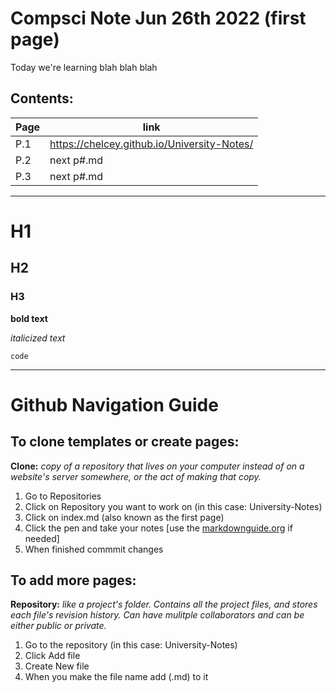 # Compsci Note Jun 26th 2022 (first page)

Today we're learning blah blah blah

## Contents:

|Page| link|
|---------|------------|
| P.1  | https://chelcey.github.io/University-Notes/ |
| P.2 |next p#.md |
| P.3 | next p#.md |

---

# H1
## H2
### H3

**bold text**

*italicized text*

`code`

---

# Github Navigation Guide
## To clone templates or create pages:
**Clone:** *copy of a repository that lives on your computer instead of on a website's server somewhere, or the act of making that copy.*

1. Go to Repositories
2. Click on Repository you want to work on (in this case: University-Notes)
3. Click on index.md (also known as the first page)
4. Click the pen and take your notes [use the [markdownguide.org](https://www.markdownguide.org) if needed]
5. When finished commmit changes

## To add more pages:
**Repository:** *like a project's folder. Contains all the project files, and stores each file's revision history. Can have mulitple collaborators and can be either public or private.*

1. Go to the repository (in this case: University-Notes)
2. Click Add file
3. Create New file
4. When you make the file name add (.md) to it
